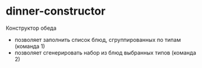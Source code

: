 # dinner-constructor
Конструктор обеда
- позволяет заполнить список блюд, сгруппированных по типам (команда 1)
- позволяет сгенерировать набор из блюд выбранных типов (команда 2)

